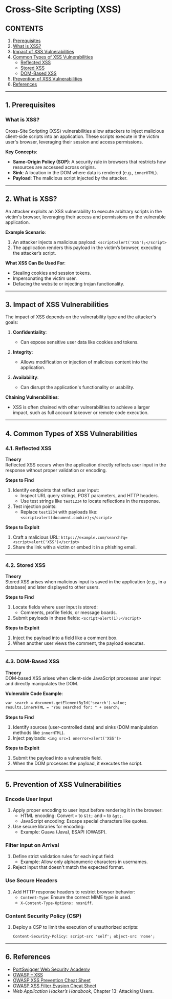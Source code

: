 # Cross-Site Scripting (XSS)

## CONTENTS
1. [Prerequisites](#1-prerequisites)
2. [What is XSS?](#2-what-is-xss)
3. [Impact of XSS Vulnerabilities](#3-impact-of-xss-vulnerabilities)
4. [Common Types of XSS Vulnerabilities](#4-common-types-of-xss-vulnerabilities)
   - [Reflected XSS](#41-reflected-xss)
   - [Stored XSS](#42-stored-xss)
   - [DOM-Based XSS](#43-dom-based-xss)
5. [Prevention of XSS Vulnerabilities](#5-prevention-of-xss-vulnerabilities)
6. [References](#6-references)

---

## 1. Prerequisites

### What is XSS?
Cross-Site Scripting (XSS) vulnerabilities allow attackers to inject malicious client-side scripts into an application. These scripts execute in the victim user's browser, leveraging their session and access permissions.

**Key Concepts**:
- **Same-Origin Policy (SOP)**: A security rule in browsers that restricts how resources are accessed across origins.
- **Sink**: A location in the DOM where data is rendered (e.g., `innerHTML`).
- **Payload**: The malicious script injected by the attacker.

---

## 2. What is XSS?

An attacker exploits an XSS vulnerability to execute arbitrary scripts in the victim's browser, leveraging their access and permissions on the vulnerable application.

**Example Scenario**:
1. An attacker injects a malicious payload:
   `<script>alert('XSS');</script>`
2. The application renders this payload in the victim’s browser, executing the attacker’s script.

**What XSS Can Be Used For**:
- Stealing cookies and session tokens.
- Impersonating the victim user.
- Defacing the website or injecting trojan functionality.

---

## 3. Impact of XSS Vulnerabilities

The impact of XSS depends on the vulnerability type and the attacker's goals:

1. **Confidentiality**:
   - Can expose sensitive user data like cookies and tokens.

2. **Integrity**:
   - Allows modification or injection of malicious content into the application.

3. **Availability**:
   - Can disrupt the application's functionality or usability.

**Chaining Vulnerabilities**:
- XSS is often chained with other vulnerabilities to achieve a larger impact, such as full account takeover or remote code execution.

---

## 4. Common Types of XSS Vulnerabilities

### 4.1. Reflected XSS

**Theory**  
Reflected XSS occurs when the application directly reflects user input in the response without proper validation or encoding.

**Steps to Find**
1. Identify endpoints that reflect user input:
   - Inspect URL query strings, POST parameters, and HTTP headers.
   - Use test strings like `test1234` to locate reflections in the response.
2. Test injection points:
   - Replace `test1234` with payloads like:
     `<script>alert(document.cookie);</script>`

**Steps to Exploit**
1. Craft a malicious URL:
   `https://example.com/search?q=<script>alert('XSS')</script>`
2. Share the link with a victim or embed it in a phishing email.

---

### 4.2. Stored XSS

**Theory**  
Stored XSS arises when malicious input is saved in the application (e.g., in a database) and later displayed to other users.

**Steps to Find**
1. Locate fields where user input is stored:
   - Comments, profile fields, or message boards.
2. Submit payloads in these fields:
   `<script>alert(1);</script>`

**Steps to Exploit**
1. Inject the payload into a field like a comment box.
2. When another user views the comment, the payload executes.

---

### 4.3. DOM-Based XSS

**Theory**  
DOM-based XSS arises when client-side JavaScript processes user input and directly manipulates the DOM.

**Vulnerable Code Example**:
```html
var search = document.getElementById('search').value; 
results.innerHTML = "You searched for: " + search;
```

**Steps to Find**
1. Identify sources (user-controlled data) and sinks (DOM manipulation methods like `innerHTML`).
2. Inject payloads:
   `<img src=1 onerror=alert('XSS')>`

**Steps to Exploit**
1. Submit the payload into a vulnerable field.
2. When the DOM processes the payload, it executes the script.

---

## 5. Prevention of XSS Vulnerabilities

### Encode User Input
1. Apply proper encoding to user input before rendering it in the browser:
   - HTML encoding: Convert `<` to `&lt;` and `>` to `&gt;`.
   - JavaScript encoding: Escape special characters like quotes.
2. Use secure libraries for encoding:
   - Example: Guava (Java), ESAPI (OWASP).

### Filter Input on Arrival
1. Define strict validation rules for each input field:
   - Example: Allow only alphanumeric characters in usernames.
2. Reject input that doesn't match the expected format.

### Use Secure Headers
1. Add HTTP response headers to restrict browser behavior:
   - `Content-Type`: Ensure the correct MIME type is used.
   - `X-Content-Type-Options: nosniff`.

### Content Security Policy (CSP)
1. Deploy a CSP to limit the execution of unauthorized scripts:
   
   `Content-Security-Policy: script-src 'self'; object-src 'none';`

---

## 6. References

- [PortSwigger Web Security Academy](https://portswigger.net/web-security/cross-site-scripting)  
- [OWASP – XSS](https://owasp.org/www-community/attacks/xss)  
- [OWASP XSS Prevention Cheat Sheet](https://cheatsheetseries.owasp.org/cheatsheets/Cross_Site_Scripting_Prevention_Cheat_Sheet.html)  
- [OWASP XSS Filter Evasion Cheat Sheet](https://cheatsheetseries.owasp.org/cheatsheets/XSS_Filter_Evasion_Cheat_Sheet.html)  
- *Web Application Hacker’s Handbook*, Chapter 13: Attacking Users.  
